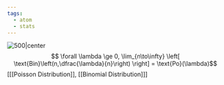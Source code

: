 ```yaml
---
tags:
  - atom
  - stats
---
```

![500|center](poisson-v-binomial.excalidraw.svg)
$$ \forall \lambda \ge 0, \lim_{n\to\infty} \left[ \text{Bin}\left(n,\dfrac{\lambda}{n}\right) \right] = \text{Po}(\lambda)$$
\[[[Poisson Distribution]], [[Binomial Distribution]]\]